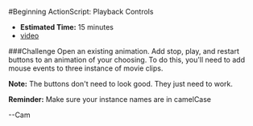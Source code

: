 #Beginning ActionScript: Playback Controls

* **Estimated Time:** 15 minutes
* [video](http://www.youtube.com/watch?v=BMvQ3wBbe0w)

###Challenge
Open an existing animation. Add stop, play, and restart buttons to an animation of your choosing. To do this, you'll need to add mouse events to three instance of movie clips.

**Note:** The buttons don't need to look good. They just need to work.

**Reminder:** Make sure your instance names are in camelCase

--Cam
